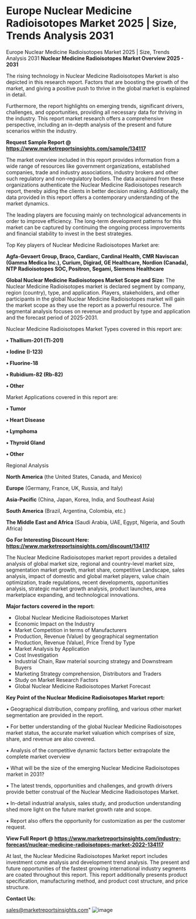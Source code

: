 # Europe Nuclear Medicine Radioisotopes Market 2025 | Size, Trends Analysis 2031
Europe Nuclear Medicine Radioisotopes Market 2025 | Size, Trends Analysis 2031
<Strong> Nuclear Medicine Radioisotopes Market Overview 2025 - 2031</strong>

The rising technology in Nuclear Medicine Radioisotopes Market is also depicted in this research report. Factors that are boosting the growth of the market, and giving a positive push to thrive in the global market is explained in detail.

Furthermore, the report highlights on emerging trends, significant drivers, challenges, and opportunities, providing all necessary data for thriving in the industry. This report market research offers a comprehensive perspective, including an in-depth analysis of the present and future scenarios within the industry.

<strong>Request Sample Report @ <a href=https://www.marketreportsinsights.com/sample/134117>https://www.marketreportsinsights.com/sample/134117</a></strong>

The market overview included in this report provides information from a wide range of resources like government organizations, established companies, trade and industry associations, industry brokers and other such regulatory and non-regulatory bodies. The data acquired from these organizations authenticate the Nuclear Medicine Radioisotopes research report, thereby aiding the clients in better decision making. Additionally, the data provided in this report offers a contemporary understanding of the market dynamics.

The leading players are focusing mainly on technological advancements in order to improve efficiency. The long-term development patterns for this market can be captured by continuing the ongoing process improvements and financial stability to invest in the best strategies.

Top Key players of Nuclear Medicine Radioisotopes Market are:

<strong>Agfa-Gevaert Group, Braco, Cardiarc, Cardinal Health, CMR Naviscan (Gamma Medica Inc.), Curium, Digirad, GE Healthcare, Nordion (Canada), NTP Radioisotopes SOC, Positron, Segami, Siemens Healthcare</strong>

<strong><b>Global Nuclear Medicine Radioisotopes Market Scope and Size:</b></strong>
The Nuclear Medicine Radioisotopes market is declared segment by company, region (country), type, and application. Players, stakeholders, and other participants in the global Nuclear Medicine Radioisotopes market will gain the market scope as they use the report as a powerful resource. The segmental analysis focuses on revenue and product by type and application and the forecast period of 2025-2031.

Nuclear Medicine Radioisotopes Market Types covered in this report are:

<strong>• Thallium-201 (Tl-201)

• Iodine (I-123)

• Fluorine-18

• Rubidium-82 (Rb-82)

• Other</strong>

Market Applications covered in this report are:

<strong>• Tumor

• Heart Disease

• Lymphoma

• Thyroid Gland

• Other</strong> 

Regional Analysis

<strong>North America</strong> (the United States, Canada, and Mexico)

<strong>Europe</strong> (Germany, France, UK, Russia, and Italy)

<strong>Asia-Pacific</strong> (China, Japan, Korea, India, and Southeast Asia)

<strong>South America</strong> (Brazil, Argentina, Colombia, etc.)

<strong>The Middle East and Africa</strong> (Saudi Arabia, UAE, Egypt, Nigeria, and South Africa)

<strong>Go For Interesting Discount Here: <a href=https://www.marketreportsinsights.com/discount/134117>https://www.marketreportsinsights.com/discount/134117</a></strong>

The Nuclear Medicine Radioisotopes market report provides a detailed analysis of global market size, regional and country-level market size, segmentation market growth, market share, competitive Landscape, sales analysis, impact of domestic and global market players, value chain optimization, trade regulations, recent developments, opportunities analysis, strategic market growth analysis, product launches, area marketplace expanding, and technological innovations.

<strong><b>Major factors covered in the report:</b></strong>
<ul>
  <li>Global Nuclear Medicine Radioisotopes Market </li>
  <li>Economic Impact on the Industry</li>
  <li>Market Competition in terms of Manufacturers</li>
  <li>Production, Revenue (Value) by geographical segmentation</li>
  <li>Production, Revenue (Value), Price Trend by Type</li>
  <li>Market Analysis by Application</li>
  <li>Cost Investigation</li>
  <li>Industrial Chain, Raw material sourcing strategy and Downstream Buyers</li>
  <li>Marketing Strategy comprehension, Distributors and Traders</li>
  <li>Study on Market Research Factors</li>
  <li>Global Nuclear Medicine Radioisotopes Market Forecast</li>
</ul>

<strong><b>Key Point of the Nuclear Medicine Radioisotopes Market report:</b></strong>

• Geographical distribution, company profiling, and various other market segmentation are provided in the report.

• For better understanding of the global Nuclear Medicine Radioisotopes market status, the accurate market valuation which comprises of size, share, and revenue are also covered.

• Analysis of the competitive dynamic factors better extrapolate the complete market overview

• What will be the size of the emerging Nuclear Medicine Radioisotopes market in 2031?

• The latest trends, opportunities and challenges, and growth drivers provide better construal of the Nuclear Medicine Radioisotopes Market.

• In-detail industrial analysis, sales study, and production understanding shed more light on the future market growth rate and scope.

• Report also offers the opportunity for customization as per the customer request.

<strong><b>View Full Report @ <a href=https://www.marketreportsinsights.com/industry-forecast/nuclear-medicine-radioisotopes-market-2022-134117>https://www.marketreportsinsights.com/industry-forecast/nuclear-medicine-radioisotopes-market-2022-134117</a></b></strong>


At last, the Nuclear Medicine Radioisotopes Market report includes investment come analysis and development trend analysis. The present and future opportunities of the fastest growing international industry segments are coated throughout this report. This report additionally presents product specification, manufacturing method, and product cost structure, and price structure.

<strong>Contact Us:</strong>

sales@marketreportsinsights.com"
![image](https://github.com/user-attachments/assets/09024e5d-2e02-4cb9-ab22-c9b332bfac48)
